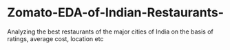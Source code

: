 # Zomato-EDA-of-Indian-Restaurants-
 Analyzing the best restaurants of the major cities of India on the basis of ratings, average cost, location etc
